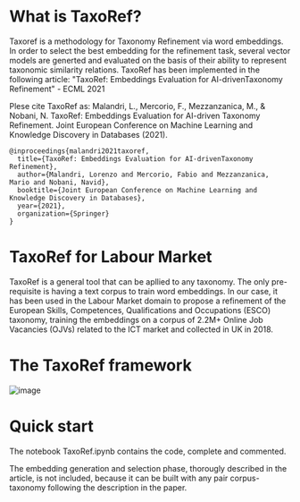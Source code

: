 # What is TaxoRef?
Taxoref is a methodology for Taxonomy Refinement via word embeddings. In order to select the best embedding for the refinement task, several vector models are generted and evaluated on the basis of their ability to represent taxonomic similarity relations.
TaxoRef has been implemented in the following article:
"TaxoRef: Embeddings Evaluation for AI-drivenTaxonomy Refinement" - ECML 2021

Plese cite TaxoRef as:
Malandri, L., Mercorio, F., Mezzanzanica, M., & Nobani, N. TaxoRef: Embeddings Evaluation for AI-driven Taxonomy Refinement. Joint European Conference on Machine Learning and Knowledge Discovery in Databases (2021).

```
@inproceedings{malandri2021taxoref,
  title={TaxoRef: Embeddings Evaluation for AI-drivenTaxonomy Refinement},
  author={Malandri, Lorenzo and Mercorio, Fabio and Mezzanzanica, Mario and Nobani, Navid},
  booktitle={Joint European Conference on Machine Learning and Knowledge Discovery in Databases},
  year={2021},
  organization={Springer}
}
```

# TaxoRef for Labour Market

TaxoRef is a general tool that can be apllied to any taxonomy. The only pre-requisite is having a text corpus to train word embeddings.
In our case, it has been used in the Labour Market domain to propose a refinement of the European Skills, Competences, Qualifications and Occupations (ESCO) taxonomy, training the embeddings on a corpus of 2.2M+ Online Job Vacancies (OJVs) related to the ICT market and collected in UK in 2018.

# The TaxoRef framework

![image](https://user-images.githubusercontent.com/86835945/131684169-a9a69fd2-588c-4d65-83df-3bdbe8d181b0.png)

# Quick start

The notebook TaxoRef.ipynb contains the code, complete and commented.

The embedding generation and selection phase, thorougly described in the article, is not included, because it can be built with any pair corpus-taxonomy following the description in the paper.
